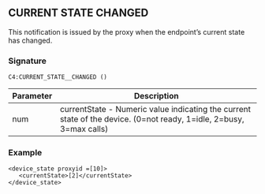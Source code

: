 ## CURRENT STATE CHANGED

This notification is issued by the proxy when the endpoint’s current state has changed.


### Signature

`C4:CURRENT_STATE__CHANGED ()`


| Parameter | Description |
| --- | --- |
| num | currentState - Numeric value indicating the current state of the device. (0=not ready, 1=idle, 2=busy, 3=max calls) |


### Example

```
<device_state proxyid =[10]>
   <currentState>[2]</currentState>
</device_state>
```

